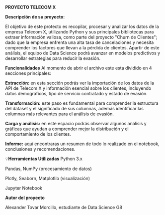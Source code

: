 **PROYECTO TELECOM X**

**Descripción de su proyecto:**

El objetivo de este protecto es recopilar, procesar y analizar los datos de la empresa Telecom X, utilizando Python y sus principales bibliotecas para extraer información valiosa, como parte del proyecto "Churn de Clientes"; dado que la empresa enfrenta una alta tasa de cancelaciones y necesita comprender los factores que llevan a la pérdida de clientes. Apartir de este análisis, el equipo de Data Science podrá avanzar en modelos predictivos y desarrollar estrategias para reducir la evasión.

**Funcionalidades**
Al momento de abrir el archivo este esta dividido en 4 secciones principales:

**Extracción:** en esta sección podrás ver la importación de los datos de la API de Telecom X y información esencial sobre los clientes, incluyendo datos demográficos, tipo de servicio contratado y estado de evasión.

**Transformación:** este paso es fundamental para comprender la estructura del dataset y el significado de sus columnas, además identificar las columnas más relevantes para el análisis de evasión.

**Carga y análisis:** en este espacio podrás observar algunos análisis y gráficas que ayudan a comprender mejor la distribución y el comportamiento de los clientes.

**Informe:** aquí encontraras un resumen de todo lo realizado en el notebook, conclusiones y recomendaciones.

💡**Herramientas Utilizadas**
Python 3.x

Pandas, NumPy (procesamiento de datos)

Plotly, Seaborn, Matplotlib (visualización)

Jupyter Notebook

**Autor del proyecto**

Alexander Tovar Morcillo, estudiante de Data Science G8
